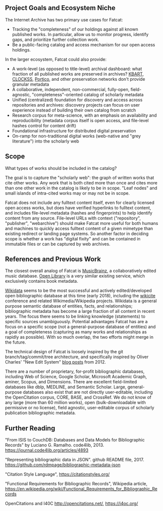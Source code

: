 
## Project Goals and Ecosystem Niche

The Internet Archive has two primary use cases for Fatcat:

- Tracking the "completeness" of our holdings against all known published
  works.  In particular, allow us to monitor progress, identify gaps, and
  prioritize further collection work.
- Be a public-facing catalog and access mechanism for our open access holdings.

In the larger ecosystem, Fatcat could also provide:

- A work-level (as opposed to title-level) archival dashboard: what fraction of
  all published works are preserved in archives? [KBART](), [CLOCKSS](),
  [Portico](), and other preservation networks don't provide granular metadata
- A collaborative, independent, non-commercial, fully-open, field-agnostic,
  "completeness"-oriented catalog of scholarly metadata
- Unified (centralized) foundation for discovery and access across repositories
  and archives: discovery projects can focus on user experience instead of
  building their own catalog from scratch
- Research corpus for meta-science, with an emphasis on availability and
  reproducibility (metadata corpus itself is open access, and file-level hashes
  control for content drift)
- Foundational infrastructure for distributed digital preservation
- On-ramp for non-traditional digital works (web-native and "grey literature")
  into the scholarly web

[KBART]: https://thekeepers.org/
[CLOCKSS]: https://clockss.org
[Portico]: http://www.portico.org

## Scope

What types of works should be included in the catalog?

The goal is to capture the "scholarly web": the graph of written works that
cite other works. Any work that is both cited more than once and cites more
than one other work in the catalog is likely to be in scope. "Leaf nodes" and
small islands of intra-cited works may or may not be in scope.

Fatcat does not include any fulltext content itself, even for clearly licensed
open access works, but does have verified hyperlinks to fulltext content, and
includes file-level metadata (hashes and fingerprints) to help identify content
from any source. File-level URLs with context ("repository", "publisher",
"webarchive") should make Fatcat more useful for both humans and machines to
quickly access fulltext content of a given mimetype than existing redirect or
landing page systems. So another factor in deciding scope is whether a work has
"digital fixity" and can be contained in immutable files or can be captured by
web archives.

## References and Previous Work

The closest overall analog of Fatcat is [MusicBrainz][mb], a collaboratively
edited music database. [Open Library][ol] is a very similar existing service,
which exclusively contains book metadata.

[Wikidata][wd] seems to be the most successful and actively edited/developed
open bibliographic database at this time (early 2018), including the
[wikicite][wikicite] conference and related Wikimedia/Wikipedia projects.
Wikidata is a general purpose semantic database of entities, facts, and
relationships; bibliographic metadata has become a large fraction of all
content in recent years. The focus there seems to be linking knowledge
(statements) to specific sources unambiguously. Potential advantages Fatcat has
are a focus on a specific scope (not a general-purpose database of entities)
and a goal of completeness (capturing as many works and relationships as
rapidly as possible). With so much overlap, the two efforts might merge in the
future.

The technical design of Fatcat is loosely inspired by the git
branch/tag/commit/tree architecture, and specifically inspired by Oliver
Charles' "New Edit System" [blog posts][nes-blog] from 2012.

There are a number of proprietary, for-profit bibliographic databases,
including Web of Science, Google Scholar, Microsoft Academic Graph, aminer,
Scopus, and Dimensions. There are excellent field-limited databases like dblp,
MEDLINE, and Semantic Scholar. Large, general-purpose databases also exist that
are not directly user-editable, including the OpenCitation corpus, CORE, BASE,
and CrossRef. We do not know of any large (more than 60 million works), open
(bulk-downloadable with permissive or no license), field agnostic,
user-editable corpus of scholarly publication bibliographic metadata.

[nes-blog]: https://ocharles.org.uk/blog/posts/2012-07-10-nes-does-it-better-1.html
[mb]: https://musicbrainz.org
[ol]: https://openlibrary.org
[wd]: https://wikidata.org
[wikicite]: https://meta.wikimedia.org/wiki/WikiCite_2017

## Further Reading

"From ISIS to CouchDB: Databases and Data Models for Bibliographic Records" by Luciano G. Ramalho. code4lib, 2013. <https://journal.code4lib.org/articles/4893>

"Representing bibliographic data in JSON". github README file, 2017. <https://github.com/rdmpage/bibliographic-metadata-json>

"Citation Style Language", <https://citationstyles.org/>

"Functional Requirements for Bibliographic Records", Wikipedia article, <https://en.wikipedia.org/wiki/Functional_Requirements_for_Bibliographic_Records>

OpenCitations and I40C <http://opencitations.net/>, <https://i4oc.org/>

